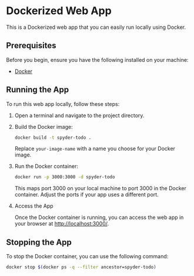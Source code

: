 # Dockerized Web App

This is a Dockerized web app that you can easily run locally using Docker.

## Prerequisites

Before you begin, ensure you have the following installed on your machine:

- [Docker](https://www.docker.com/get-started)

## Running the App

To run this web app locally, follow these steps:

1. Open a terminal and navigate to the project directory.

2. Build the Docker image:

    ```bash
    docker build -t spyder-todo .
    ```

    Replace `your-image-name` with a name you choose for your Docker image.

3. Run the Docker container:

    ```bash
    docker run -p 3000:3000 -d spyder-todo
    ```

    This maps port 3000 on your local machine to port 3000 in the Docker container. Adjust the ports if your app uses a different port.

4. Access the App

    Once the Docker container is running, you can access the web app in your browser at [http://localhost:3000/](http://localhost:3000/).

## Stopping the App

To stop the Docker container, you can use the following command:

```bash
docker stop $(docker ps -q --filter ancestor=spyder-todo)
